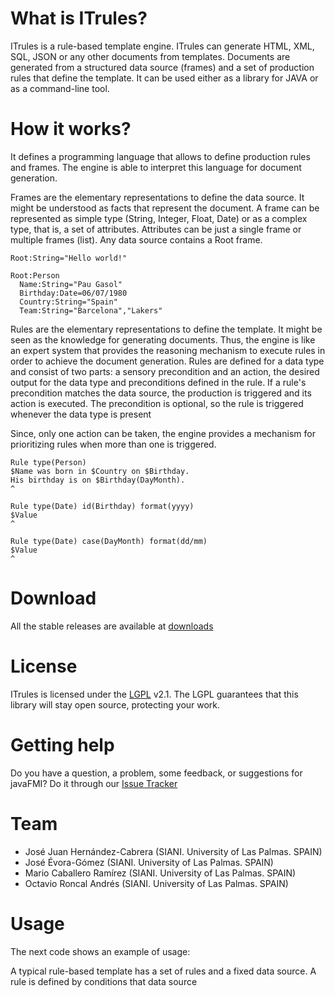 # What is ITrules? #
ITrules is a rule-based template engine. ITrules can generate HTML, XML, SQL, JSON or any other documents from templates. Documents are generated from a structured data source (frames) and a set of production rules that define the template. It can be used either as a library for JAVA or as a command-line tool. 

# How it works? #
It defines a programming language that allows to define production rules and frames. The engine is able to interpret this language for document generation.

Frames are the elementary representations to define the data source. It might be understood as facts that represent the document. A frame can be represented as simple type (String, Integer, Float, Date) or as a complex type, that is, a set of attributes. Attributes can be just a single frame or multiple frames (list). Any data source contains a Root frame.

```
Root:String="Hello world!"

Root:Person
  Name:String="Pau Gasol"
  Birthday:Date=06/07/1980
  Country:String="Spain"
  Team:String="Barcelona","Lakers"
```

Rules are the elementary representations to define the template. It might be seen as the knowledge for generating documents. Thus, the engine is like an expert system that provides the reasoning mechanism to execute rules in order to achieve the document generation. Rules are defined for a data type and consist of two parts: a sensory precondition and an action, the desired output for the data type and preconditions defined in the rule. If a rule's precondition matches the data source, the production is triggered and its action is executed. The precondition is optional, so the rule is triggered whenever the data type is present

Since, only one action can be taken, the engine provides a mechanism for prioritizing rules when more than one is triggered. 

```
Rule type(Person)
$Name was born in $Country on $Birthday.
His birthday is on $Birthday(DayMonth).
^

Rule type(Date) id(Birthday) format(yyyy)
$Value
^

Rule type(Date) case(DayMonth) format(dd/mm)
$Value
^
```


# Download #
All the stable releases are available at [downloads](http://bitbucket.org/siani/itrules/downloads)

# License #
ITrules is licensed under the [LGPL](http://www.gnu.org/licenses/lgpl.html) v2.1. The LGPL guarantees that this library will stay open source, protecting your work.

# Getting help #
Do you have a question, a problem, some feedback, or suggestions for javaFMI?
Do it through our [Issue Tracker](http://bitbucket.org/siani/itrules/issues)

# Team #
* José Juan Hernández-Cabrera (SIANI. University of Las Palmas. SPAIN)
* José Évora-Gómez (SIANI. University of Las Palmas. SPAIN)
* Mario Caballero Ramírez (SIANI. University of Las Palmas. SPAIN)
* Octavio Roncal Andrés (SIANI. University of Las Palmas. SPAIN)

# Usage #
The next code shows an example of usage:

A typical rule-based template has a set of rules and a fixed data source. A rule is defined by conditions that data source